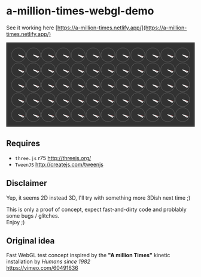 # a-million-times-webgl-demo

See it working here [https://a-million-times.netlify.app/](https://a-million-times.netlify.app/)

![a-million-times-webgl-demo](https://github.com/carloscabo/a-million-times-webgl-demo/raw/master/wip-screenshots/webgl-012.gif)

## Requires

- `three.js` r75 <http://threejs.org/>
- `TweenJS` <http://createjs.com/tweenjs>

## Disclaimer
Yep, it seems 2D instead 3D, I'll try with something more 3Dish next time ;)

This is only a proof of concept, expect fast-and-dirty code and problably some bugs / glitches.  
Enjoy ;)

## Original idea

Fast WebGL test concept inspired by the **"A million Times"** kinetic installation by _Humans since 1982_  
<https://vimeo.com/60491636>